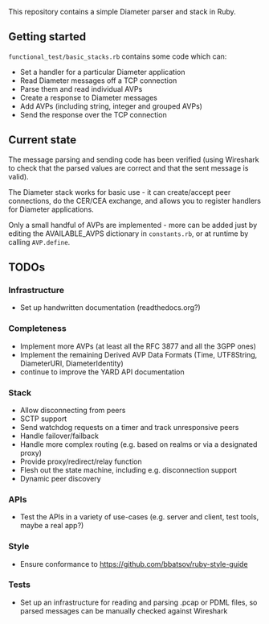 This repository contains a simple Diameter parser and stack in Ruby.

## Getting started

`functional_test/basic_stacks.rb` contains some code which can:

* Set a handler for a particular Diameter application
* Read Diameter messages off a TCP connection
* Parse them and read individual AVPs
* Create a response to Diameter messages
* Add AVPs (including string, integer and grouped AVPs)
* Send the response over the TCP connection

## Current state

The message parsing and sending code has been verified (using Wireshark to check that the parsed values are correct and that the sent message is valid).

The Diameter stack works for basic use - it can create/accept peer connections, do the CER/CEA exchange, and allows you to register handlers for Diameter applications.

Only a small handful of AVPs are implemented - more can be added just by editing the AVAILABLE_AVPS dictionary in  `constants.rb`, or at runtime by calling `AVP.define`.

## TODOs

### Infrastructure
* Set up handwritten documentation (readthedocs.org?)

### Completeness
* Implement more AVPs (at least all the RFC 3877 and all the 3GPP ones)
* Implement the remaining Derived AVP Data Formats (Time, UTF8String, DiameterURI, DiameterIdentity)
* continue to improve the YARD API documentation

### Stack
* Allow disconnecting from peers
* SCTP support
* Send watchdog requests on a timer and track unresponsive peers
* Handle failover/failback
* Handle more complex routing (e.g. based on realms or via a designated proxy)
* Provide proxy/redirect/relay function
* Flesh out the state machine, including e.g. disconnection support
* Dynamic peer discovery

### APIs
* Test the APIs in a variety of use-cases (e.g. server and client, test tools, maybe a real app?)

### Style
* Ensure conformance to https://github.com/bbatsov/ruby-style-guide

### Tests
* Set up an infrastructure for reading and parsing .pcap or PDML files, so parsed messages can be manually checked against Wireshark
